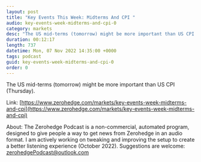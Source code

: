 ```yaml
---
layout: post
title: "Key Events This Week: Midterms And CPI "
audio: key-events-week-midterms-and-cpi-0
category: markets
desc: "The US mid-terms (tomorrow) might be more important than US CPI (Thursday)."
duration: 00:12:17
length: 737
datetime: Mon, 07 Nov 2022 14:35:00 +0000
tags: podcast
guid: key-events-week-midterms-and-cpi-0
order: 0
---
```

The US mid-terms (tomorrow) might be more important than US CPI (Thursday).

Link: [https://www.zerohedge.com/markets/key-events-week-midterms-and-cpi](https://www.zerohedge.com/markets/key-events-week-midterms-and-cpi)

About: The Zerohedge Podcast is a non-commercial, automated program, designed to give people a way to get news from Zerohedge in an audio format.  I am actively working on tweaking and improving the setup to create a better listening experience (October 2022).  Suggestions are welcome: [zerohedgePodcast@outlook.com](mailto:zerohedgePodcast@outlook.com)